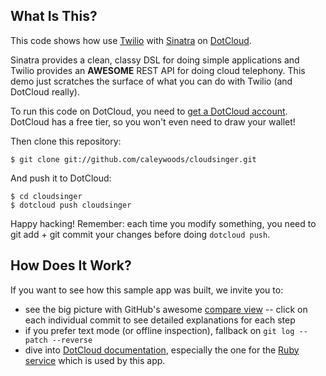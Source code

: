 What Is This?
-------------

This code shows how use [Twilio](http://twilio.com/) with
[Sinatra](http://sinatrarb.com) on [DotCloud](http://www.dotcloud.com/).

Sinatra provides a clean, classy DSL for doing simple applications and
Twilio provides an __AWESOME__ REST API for doing cloud telephony. This
demo just scratches the surface of what you can do with Twilio (and
DotCloud really).

To run this code on DotCloud, you need to [get a DotCloud
account](https://www.dotcloud.com/accounts/register/). DotCloud has a
free tier, so you won't even need to draw your wallet!

Then clone this repository:

    $ git clone git://github.com/caleywoods/cloudsinger.git

And push it to DotCloud:

    $ cd cloudsinger
    $ dotcloud push cloudsinger

Happy hacking! Remember: each time you modify something, you need to
git add + git commit your changes before doing `dotcloud push`.

How Does It Work?
-----------------
If you want to see how this sample app was built, we invite you to:

* see the big picture with GitHub's awesome [compare view](https://github.com/caleywoods/cloudsinger/compare/begin...end) --
  click on each individual commit to see detailed explanations for each step
* if you prefer text mode (or offline inspection), fallback on
  `git log --patch --reverse`
* dive into [DotCloud documentation](http://docs.dotcloud.com/), especially
  the one for the [Ruby service](http://docs.dotcloud.com/services/ruby/)
  which is used by this app.

